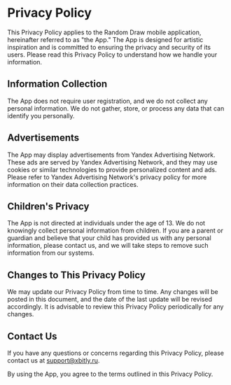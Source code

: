 # Privacy Policy
This Privacy Policy applies to the Random Draw mobile application, hereinafter referred to as "the App." The App is designed for artistic inspiration and is committed to ensuring the privacy and security of its users. Please read this Privacy Policy to understand how we handle your information.

## Information Collection
The App does not require user registration, and we do not collect any personal information. We do not gather, store, or process any data that can identify you personally.

## Advertisements
The App may display advertisements from Yandex Advertising Network. These ads are served by Yandex Advertising Network, and they may use cookies or similar technologies to provide personalized content and ads. Please refer to Yandex Advertising Network's privacy policy for more information on their data collection practices.

## Children's Privacy
The App is not directed at individuals under the age of 13. We do not knowingly collect personal information from children. If you are a parent or guardian and believe that your child has provided us with any personal information, please contact us, and we will take steps to remove such information from our systems.

## Changes to This Privacy Policy
We may update our Privacy Policy from time to time. Any changes will be posted in this document, and the date of the last update will be revised accordingly. It is advisable to review this Privacy Policy periodically for any changes.

## Contact Us
If you have any questions or concerns regarding this Privacy Policy, please contact us at support@xbitly.ru.

By using the App, you agree to the terms outlined in this Privacy Policy.
